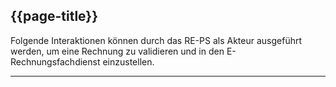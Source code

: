 ## {{page-title}}

Folgende Interaktionen können durch das RE-PS als Akteur ausgeführt werden, um eine Rechnung zu validieren und in den E-Rechnungsfachdienst einzustellen.

----